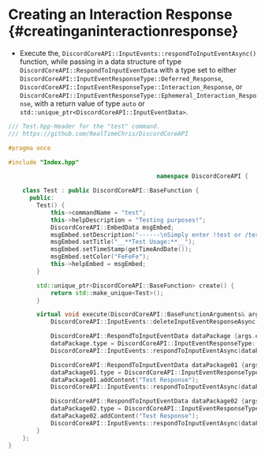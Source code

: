Creating an Interaction Response {#creatinganinteractionresponse}
============
- Execute the, `DiscordCoreAPI::InputEvents::respondToInputEventAsync()` function, while passing in a data structure of type `DiscordCoreAPI::RespondToInputEventData` with a type set to either `DiscordCoreAPI::InputEventResponseType::Deferred_Response`, `DiscordCoreAPI::InputEventResponseType::Interaction_Response`, or `DiscordCoreAPI::InputEventResponseType::Ephemeral_Interaction_Response`, with a return value of type `auto` or `std::unique_ptr<DiscordCoreAPI::InputEventData>`.
```cpp
/// Test.hpp-Header for the "test" command.
/// https://github.com/RealTimeChris/DiscordCoreAPI

#pragma once

#include "Index.hpp"

										  namespace DiscordCoreAPI {

	class Test : public DiscordCoreAPI::BaseFunction {
	  public:
		Test() {
			this->commandName = "test";
			this->helpDescription = "Testing purposes!";
			DiscordCoreAPI::EmbedData msgEmbed;
			msgEmbed.setDescription("------\nSimply enter !test or /test!\n------");
			msgEmbed.setTitle("__**Test Usage:**__");
			msgEmbed.setTimeStamp(getTimeAndDate());
			msgEmbed.setColor("FeFeFe");
			this->helpEmbed = msgEmbed;
		}

		std::unique_ptr<DiscordCoreAPI::BaseFunction> create() {
			return std::make_unique<Test>();
		}

		virtual void execute(DiscordCoreAPI::BaseFunctionArguments& args) {
			DiscordCoreAPI::InputEvents::deleteInputEventResponseAsync(args.eventData).get();

			DiscordCoreAPI::RespondToInputEventData dataPackage {args.eventData};
			dataPackage.type = DiscordCoreAPI::InputEventResponseType::Deferred_Response;
			DiscordCoreAPI::InputEvents::respondToInputEventAsync(dataPackage);

			DiscordCoreAPI::RespondToInputEventData dataPackage01 {args.eventData};
			dataPackage01.type = DiscordCoreAPI::InputEventResponseType::Interaction_Response;
			dataPackage01.addContent("Test Response");
			DiscordCoreAPI::InputEvents::respondToInputEventAsync(dataPackage01);

			DiscordCoreAPI::RespondToInputEventData dataPackage02 {args.eventData};
			dataPackage02.type = DiscordCoreAPI::InputEventResponseType::Ephemeral_Interaction_Response;
			dataPackage02.addContent("Test Response");
			DiscordCoreAPI::InputEvents::respondToInputEventAsync(dataPackage02);
		}
	};
}
```
